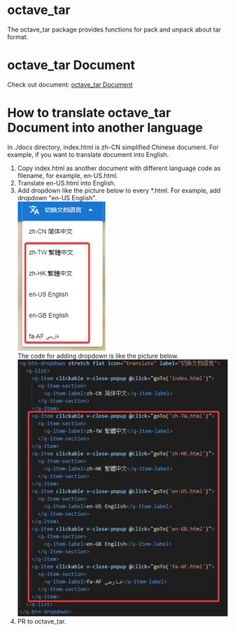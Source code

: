 # octave_tar
 The octave_tar package provides functions for pack and unpack about tar format.
# octave_tar Document
 Check out document: [octave_tar Document](https://cnoctave.github.io/octave_tar/index.html)
# How to translate octave_tar Document into another language
 In ./docs directory, index.html is zh-CN simplified Chinese document. 
 For example, if you want to translate document into English.
 1. Copy index.html as another document with different language code as filename, 
 for example, en-US.html.
 2. Translate en-US.html into English.
 3. Add dropdown like the picture below to every *.html. 
 For example, add dropdown "en-US English".  
 ![the dropdown looking](./docs/translate_dropdown.png)  
 The code for adding dropdown is like the picture below.  
 ![the dropdown code](./docs/translate_dropdown_code.png) 
 4. PR to octave_tar.